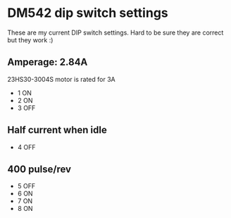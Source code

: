 # DM542 dip switch settings

These are my current DIP switch settings. Hard to be sure they are correct but
they work :)

## Amperage: 2.84A

23HS30-3004S motor is rated for 3A

* 1 ON
* 2 ON
* 3 OFF

## Half current when idle

* 4 OFF

## 400 pulse/rev

* 5 OFF
* 6 ON
* 7 ON
* 8 ON
